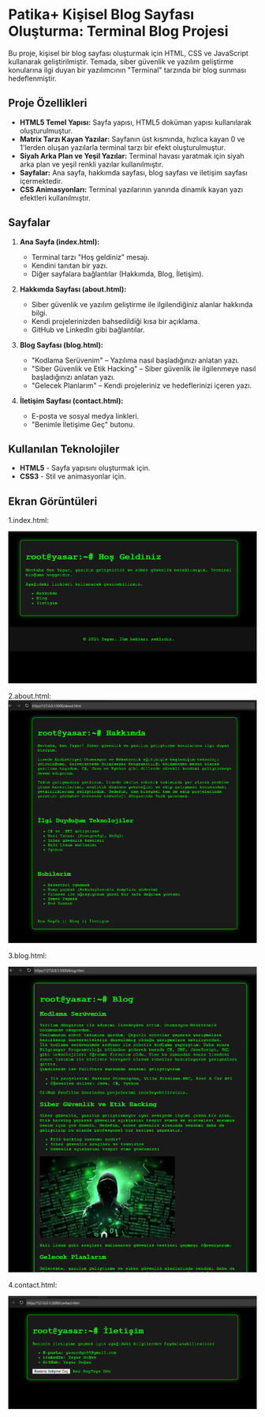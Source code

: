 # Patika+ Kişisel Blog Sayfası Oluşturma: Terminal Blog Projesi
Bu proje, kişisel bir blog sayfası oluşturmak için HTML, CSS ve JavaScript kullanarak geliştirilmiştir. Temada, siber güvenlik ve yazılım geliştirme konularına ilgi duyan bir yazılımcının "Terminal" tarzında bir blog sunması hedeflenmiştir.

## Proje Özellikleri

- **HTML5 Temel Yapısı:** Sayfa yapısı, HTML5 doküman yapısı kullanılarak oluşturulmuştur.
- **Matrix Tarzı Kayan Yazılar:** Sayfanın üst kısmında, hızlıca kayan 0 ve 1'lerden oluşan yazılarla terminal tarzı bir efekt oluşturulmuştur.
- **Siyah Arka Plan ve Yeşil Yazılar:** Terminal havası yaratmak için siyah arka plan ve yeşil renkli yazılar kullanılmıştır.
- **Sayfalar:** Ana sayfa, hakkımda sayfası, blog sayfası ve iletişim sayfası içermektedir.
- **CSS Animasyonları:** Terminal yazılarının yanında dinamik kayan yazı efektleri kullanılmıştır.

## Sayfalar

1. **Ana Sayfa (index.html):**
   - Terminal tarzı "Hoş geldiniz" mesajı.
   - Kendini tanıtan bir yazı.
   - Diğer sayfalara bağlantılar (Hakkımda, Blog, İletişim).

2. **Hakkımda Sayfası (about.html):**
   - Siber güvenlik ve yazılım geliştirme ile ilgilendiğiniz alanlar hakkında bilgi.
   - Kendi projelerinizden bahsedildiği kısa bir açıklama.
   - GitHub ve LinkedIn gibi bağlantılar.

3. **Blog Sayfası (blog.html):**
   - "Kodlama Serüvenim" – Yazılıma nasıl başladığınızı anlatan yazı.
   - "Siber Güvenlik ve Etik Hacking" – Siber güvenlik ile ilgilenmeye nasıl başladığınızı anlatan yazı.
   - "Gelecek Planlarım" – Kendi projeleriniz ve hedeflerinizi içeren yazı.

4. **İletişim Sayfası (contact.html):**
   - E-posta ve sosyal medya linkleri.
   - "Benimle İletişime Geç" butonu.

## Kullanılan Teknolojiler

- **HTML5** - Sayfa yapısını oluşturmak için.
- **CSS3** - Stil ve animasyonlar için.

## Ekran Görüntüleri
1.index.html:

![alt text](image.png)

2.about.html:
![alt text](image-1.png)

3.blog.html:

![alt text](image-2.png)

4.contact.html:

![alt text](image-3.png)
